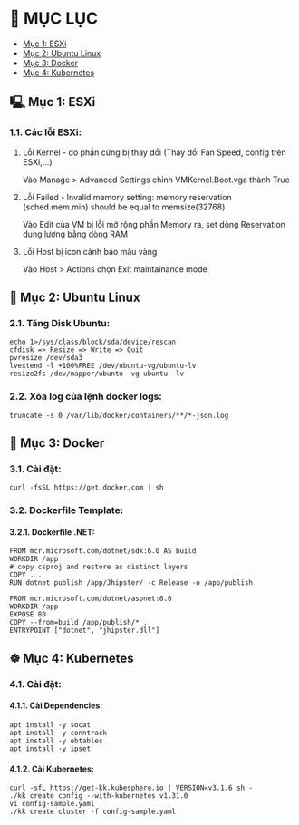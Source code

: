 # 📑 MỤC LỤC
- [Mục 1: ESXi](#-mục-1-esxi) 
- [Mục 2: Ubuntu Linux](#-mục-2-ubuntu-linux)
- [Mục 3: Docker](#-mục-3-docker) 
- [Mục 4: Kubernetes](#%EF%B8%8F-mục-4-kubernetes) 

## 🖳 Mục 1: ESXi
### 1.1. Các lỗi ESXi:
1. Lỗi Kernel - do phần cứng bị thay đổi (Thay đổi Fan Speed, config trên ESXi,...)
    
    Vào Manage > Advanced Settings chỉnh VMKernel.Boot.vga thành True

2. Lỗi Failed - Invalid memory setting: memory reservation (sched.mem.min) should be equal to memsize(32768)

    Vào Edit của VM bị lỗi mở rộng phần Memory ra, set dòng Reservation dung lượng bằng dòng RAM

3. Lỗi Host bị icon cảnh báo màu vàng

    Vào Host > Actions chọn Exit maintainance mode

## 🐧 Mục 2: Ubuntu Linux
### 2.1. Tăng Disk Ubuntu:
```
echo 1>/sys/class/block/sda/device/rescan
cfdisk => Resize => Write => Quit
pvresize /dev/sda3
lvextend -l +100%FREE /dev/ubuntu-vg/ubuntu-lv
resize2fs /dev/mapper/ubuntu--vg-ubuntu--lv
```

### 2.2. Xóa log của lệnh docker logs:
`truncate -s 0 /var/lib/docker/containers/**/*-json.log`

## 🐳 Mục 3: Docker
### 3.1. Cài đặt:
`curl -fsSL https://get.docker.com | sh`

### 3.2. Dockerfile Template:
#### 3.2.1. Dockerfile .NET:
```
FROM mcr.microsoft.com/dotnet/sdk:6.0 AS build
WORKDIR /app
# copy csproj and restore as distinct layers
COPY . .
RUN dotnet publish /app/Jhipster/ -c Release -o /app/publish

FROM mcr.microsoft.com/dotnet/aspnet:6.0
WORKDIR /app
EXPOSE 80
COPY --from=build /app/publish/* .
ENTRYPOINT ["dotnet", "jhipster.dll"]
```

## ☸️ Mục 4: Kubernetes
### 4.1. Cài đặt: 
#### 4.1.1. Cài Dependencies:
```
apt install -y socat
apt install -y conntrack
apt install -y ebtables
apt install -y ipset
```

#### 4.1.2. Cài Kubernetes:
```
curl -sfL https://get-kk.kubesphere.io | VERSION=v3.1.6 sh -
./kk create config --with-kubernetes v1.31.0
vi config-sample.yaml
./kk create cluster -f config-sample.yaml
```
